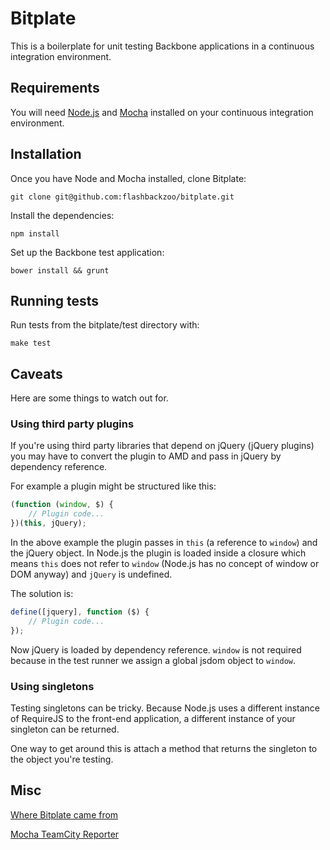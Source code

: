 # Bitplate

This is a boilerplate for unit testing Backbone applications in a continuous integration environment.

## Requirements

You will need [Node.js](http://nodejs.org/) and [Mocha](http://mochajs.org/) installed on your continuous integration environment.

## Installation

Once you have Node and Mocha installed, clone Bitplate:

```
git clone git@github.com:flashbackzoo/bitplate.git
```

Install the dependencies:
```
npm install
```

Set up the Backbone test application:
```
bower install && grunt
```

## Running tests

Run tests from the bitplate/test directory with:
```
make test
```

## Caveats

Here are some things to watch out for.

### Using third party plugins

If you're using third party libraries that depend on jQuery (jQuery plugins) you may have to convert the plugin to AMD and pass in jQuery by dependency reference.

For example a plugin might be structured like this:

```javascript
(function (window, $) {
	// Plugin code...
})(this, jQuery);
```

In the above example the plugin passes in `this` (a reference to `window`) and the jQuery object. In Node.js the plugin is loaded inside a closure which means `this` does not refer to `window` (Node.js has no concept of window or DOM anyway) and `jQuery` is undefined.

The solution is:

```javascript
define([jquery], function ($) {
	// Plugin code...
});
```

Now jQuery is loaded by dependency reference. `window` is not required because in the test runner we assign a global jsdom object to `window`.

### Using singletons 

Testing singletons can be tricky. Because Node.js uses a different instance of RequireJS to the front-end application, a different instance of your singleton can be returned.

One way to get around this is attach a method that returns the singleton to the object you're testing.

## Misc

[Where Bitplate came from](http://www.silverstripe.org/backbone-unit-tests-and-continuous-integration/)

[Mocha TeamCity Reporter](https://github.com/travisjeffery/mocha-teamcity-reporter)
